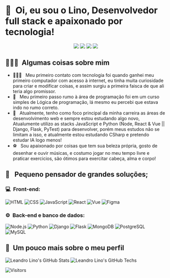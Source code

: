 <h1>👋 &nbsp;Oi, eu sou o Lino, Desenvolvedor full stack e apaixonado por tecnologia!</h1>
<p align="center">
<a href="https://gitlab.com/LeandroLino/"><img src="https://img.shields.io/badge/-@LeandroLino-fcba03?style=flat-square&logo=Gitlab&logoColor=white"/></a>
<a href="https://lino.dev.br"><img src="https://img.shields.io/badge/-lino.dev.br-3423A6?style=flat-square&logo=Google-Chrome&logoColor=white"/></a>
<a href="https://www.linkedin.com/in/leandro-lino"><img src="https://img.shields.io/badge/-Leandro%20Lino%20-0077B5?style=flat-square&logo=Linkedin&logoColor=white"/></a>
<a href="mailto:leao.lino@gmail.com"><img src="https://img.shields.io/badge/-leao.lino7@gmail.com-D14836?style=flat-square&logo=Gmail&logoColor=white"/></a>

</p>

<h2> 👨🏻‍💻 &nbsp;Algumas coisas sobre mim </h2>

- 👨🏻‍💻 &nbsp; Meu primeiro contato com tecnologia foi quando ganhei meu primeiro computador com acesso à internet, eu tinha muita curiosidade para criar e modificar coisas, e assim surgiu a primeira faisca de que ali teria algo promissor.
- 💚 &nbsp; Meu primeiro passo rumo à área de programação foi em um curso simples de Lógica de programação, lá mesmo eu percebi que estava indo no rumo correto. 
- 🚀 &nbsp; Atualmente, tenho como foco principal da minha carreira as áreas de desenvolvimento web e sempre estou estudando algo novo, Atualumente utilizo as stacks JavaScript e Python (Node, React & Vue || Django, Flask, PyTest) para desenvolver, porém meus estudos não se limitam a isso, e atualmente estou estudando CSharp e pretendo estudar IA logo menos!
- ⚽ &nbsp; Sou apaixonado por coisas que tem sua beleza própria, gosto de desenhar e ouvir músicas, e costumo jogar no meu tempo livre e praticar exercicios, são ótimos para exercitar cabeça, alma e corpo!

<h2> 💭 &nbsp; Pequeno pensador de grandes soluções; </h2>

<h3>💻 &nbsp;Front-end:</h3>

![HTML](https://img.shields.io/badge/-HTML-333333?style=flat&logo=HTML5)
![CSS](https://img.shields.io/badge/-CSS-333333?style=flat&logo=CSS3&logoColor=1572B6)
![JavaScript](https://img.shields.io/badge/-JavaScript-333333?style=flat&logo=javascript)
![React](https://img.shields.io/badge/-React-333333?style=flat&logo=react)
![Vue](https://img.shields.io/badge/-Vue-333333?style=flat&logo=vue.js)
![Figma](https://img.shields.io/badge/-Figma-333333?style=flat&logo=Figma)

<h3>⚙️ &nbsp;Back-end e banco de dados:</h3>

![Node.js](https://img.shields.io/badge/-Node.js-333333?style=flat&logo=node.js)
![Python](https://img.shields.io/badge/-Python-333333?style=flat&logo=python&logoColor=f7cd39)
![Django](https://img.shields.io/badge/-Django-333333?style=flat&logo=Django&logoColor=2aa473)
![Flask](https://img.shields.io/badge/-Flask-333333?style=flat&logo=Flask&logoColor=fff)
![MongoDB](https://img.shields.io/badge/-MongoDB-333333?style=flat&logo=mongodb)
![PostgreSQL](https://img.shields.io/badge/-PostgreSQL-333333?style=flat&logo=postgresql)
![MySQL](https://img.shields.io/badge/-MySQL-333333?style=flat&logo=mysql&logoColor=E535AB)

<h2>🚀 &nbsp;Um pouco mais sobre o meu perfil</h2>

![Leandro Lino's GitHub Stats](https://github-readme-stats.vercel.app/api?username=leandrolino&show_icons=true&theme=dark)
![Leandro Lino's GitHub Techs](https://github-readme-stats.vercel.app/api/top-langs/?username=leandrolino&layout=compact&langs_count=7&theme=dark)

![Visitors](https://profile-counter.glitch.me/LeandroLino/count.svg)
